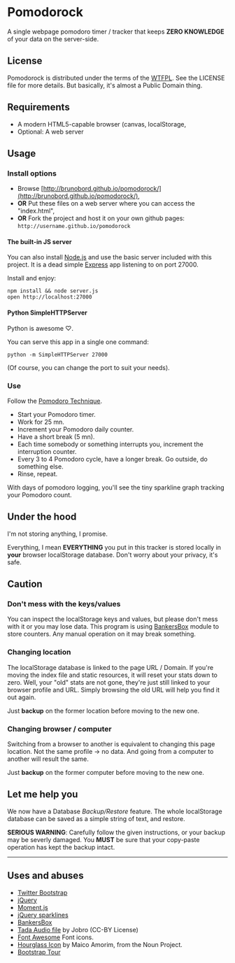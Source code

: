 # Pomodorock

A single webpage pomodoro timer / tracker that keeps **ZERO KNOWLEDGE** of your
data on the server-side.

## License

Pomodorock is distributed under the terms of the [WTFPL](http://www.wtfpl.net/).
See the LICENSE file for more details. But basically, it's almost a Public
Domain thing.

## Requirements

* A modern HTML5-capable browser (canvas, localStorage, <audio> API etc.)
* Optional: A web server

## Usage

### Install options

* Browse [http://brunobord.github.io/pomodorock/](http://brunobord.github.io/pomodorock/),
*  **OR** Put these files on a web server where you can access the "index.html",
*  **OR** Fork the project and host it on your own github pages: ``http://username.github.io/pomodorock``

#### The built-in JS server

You can also install [Node.js](http://nodejs.org) and use the basic server
included with this project. It is a dead simple [Express](http://expressjs.com)
app listening to on port 27000.

Install and enjoy:

    npm install && node server.js
    open http://localhost:27000

#### Python SimpleHTTPServer

Python is awesome ♡.

You can serve this app in a single one command:

    python -m SimpleHTTPServer 27000

(Of course, you can change the port to suit your needs).

### Use

Follow the [Pomodoro Technique](http://www.pomodorotechnique.com/).

* Start your Pomodoro timer.
* Work for 25 mn.
* Increment your Pomodoro daily counter.
* Have a short break (5 mn).
* Each time somebody or something interrupts you, increment the interruption counter.
* Every 3 to 4 Pomodoro cycle, have a longer break. Go outside, do something else.
* Rinse, repeat.

With days of pomodoro logging, you'll see the tiny sparkline graph tracking your
Pomodoro count.

## Under the hood

I'm not storing anything, I promise.

Everything, I mean **EVERYTHING** you put in this tracker is stored locally in
**your** browser localStorage database. Don't worry about your privacy, it's
safe.

## Caution

### Don't mess with the keys/values

You can inspect the localStorage keys and values, but please don't mess with
it or you may lose data. This program is using [BankersBox](https//github.com/twilio/BankersBox)
module to store counters. Any manual operation on it may break something.

### Changing location

The localStorage database is linked to the page URL / Domain. If you're moving
the index file and static resources, it will reset your stats down to zero.
Well, your "old" stats are not gone, they're just still linked to your browser
profile and URL. Simply browsing the old URL will help you find it out again.

Just **backup** on the former location before moving to the new one.

### Changing browser / computer

Switching from a browser to another is equivalent to changing this page
location. Not the same profile -> no data. And going from a computer to another
will result the same.

Just **backup** on the former computer before moving to the new one.



## Let me help you

We now have a Database *Backup/Restore* feature. The whole localStorage database
can be saved as a simple string of text, and restore.

**SERIOUS WARNING**: Carefully follow the given instructions, or your backup
may be severly damaged. You **MUST** be sure that your copy-paste operation has
kept the backup intact.

---

## Uses and abuses

* [Twitter Bootstrap](http://twitter.github.io/bootstrap/)
* [jQuery](http://jquery.com/)
* [Moment.js](http://momentjs.com/)
* [jQuery sparklines](http://omnipotent.net/jquery.sparkline/)
* [BankersBox](https//github.com/twilio/BankersBox)
* [Tada Audio file](http://www.freesound.org/people/jobro/sounds/60445/) by Jobro (CC-BY License)
* [Font Awesome](http://fortawesome.github.io/Font-Awesome/) Font icons.
* [Hourglass Icon](http://thenounproject.com/noun/hour-glass/?dwn=PD&dwn_icon=13030#icon-No13030) by Maico Amorim, from the Noun Project.
* [Bootstrap Tour](http://bootstraptour.com)
